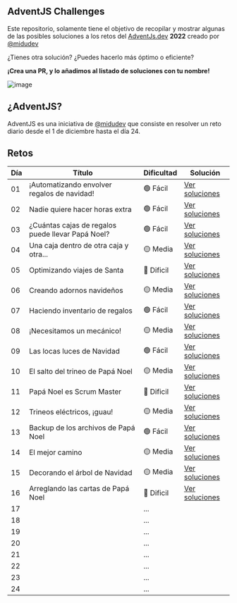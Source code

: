 ## AdventJS Challenges

Este repositorio, solamente tiene el objetivo de recopilar y mostrar algunas de las posibles soluciones a los retos del [AdventJs.dev](http://adventjs.dev/) **2022** creado por [@midudev](https://midu.dev/)

¿Tienes otra solución? ¿Puedes hacerlo más óptimo o eficiente?

**¡Crea una PR, y lo añadimos al listado de soluciones con tu nombre!**

![image](https://user-images.githubusercontent.com/8830376/205487378-4a29b0d1-5aeb-4da3-b923-eb31a8d9ce5e.png)

## ¿AdventJS?

AdventJS es una iniciativa de [@midudev](https://midu.dev/) que consiste en resolver un reto diario desde el 1 de diciembre hasta el día 24.

## Retos

| Día | Título                                            | Dificultad | Solución                       |
| --- | ------------------------------------------------- | ---------- | ------------------------------ |
| 01  | ¡Automatizando envolver regalos de navidad!       | 🟢 Fácil   | [Ver soluciones](./2022/01.md) |
| 02  | Nadie quiere hacer horas extra                    | 🟢 Fácil   | [Ver soluciones](./2022/02.md) |
| 03  | ¿Cuántas cajas de regalos puede llevar Papá Noel? | 🟢 Fácil   | [Ver soluciones](./2022/03.md) |
| 04  | Una caja dentro de otra caja y otra...            | 🟡 Media   | [Ver soluciones](./2022/04.md) |
| 05  | Optimizando viajes de Santa                       | 🔴 Dificil | [Ver soluciones](./2022/05.md) |
| 06  | Creando adornos navideños                         | 🟡 Media   | [Ver soluciones](./2022/06.md) |
| 07  | Haciendo inventario de regalos                    | 🟢 Fácil   | [Ver soluciones](./2022/07.md) |
| 08  | ¡Necesitamos un mecánico!                         | 🟡 Media   | [Ver soluciones](./2022/08.md) |
| 09  | Las locas luces de Navidad                        | 🟢 Fácil   | [Ver soluciones](./2022/09.md) |
| 10  | El salto del trineo de Papá Noel                  | 🟡 Media   | [Ver soluciones](./2022/10.md) |
| 11  | Papá Noel es Scrum Master                         | 🔴 Dificil | [Ver soluciones](./2022/11.md) |
| 12  | Trineos eléctricos, ¡guau!                        | 🟡 Media   | [Ver soluciones](./2022/12.md) |
| 13  | Backup de los archivos de Papá Noel               | 🟢 Fácil   | [Ver soluciones](./2022/13.md) |
| 14  | El mejor camino                                   | 🟡 Media   | [Ver soluciones](./2022/14.md) |
| 15  | Decorando el árbol de Navidad                     | 🟡 Media   | [Ver soluciones](./2022/15.md) |
| 16  | Arreglando las cartas de Papá Noel                | 🔴 Dificil | [Ver soluciones](./2022/16.md) |
| 17  |                                                   | ...        |                                |
| 18  |                                                   | ...        |                                |
| 19  |                                                   | ...        |                                |
| 20  |                                                   | ...        |                                |
| 21  |                                                   | ...        |                                |
| 22  |                                                   | ...        |                                |
| 23  |                                                   | ...        |                                |
| 24  |                                                   | ...        |                                |
